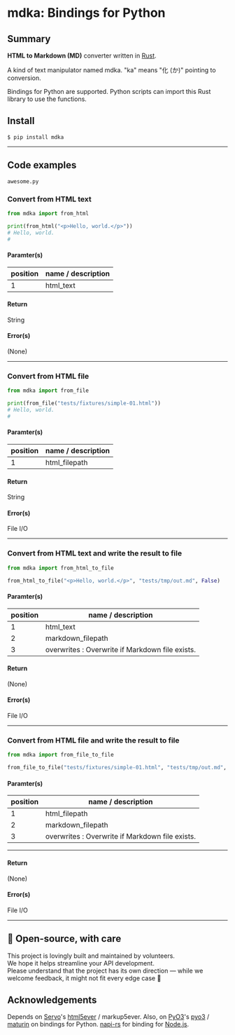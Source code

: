 # mdka: Bindings for Python

## Summary

**HTML to Markdown (MD)** converter written in [Rust](https://www.rust-lang.org/).

A kind of text manipulator named mdka. "ka" means "化 (か)" pointing to conversion.    

Bindings for Python are supported. Python scripts can import this Rust library to use the functions.

## Install

```console
$ pip install mdka
```

---

## Code examples

`awesome.py`

### Convert from HTML text

```python
from mdka import from_html

print(from_html("<p>Hello, world.</p>"))
# Hello, world.
# 
```

#### Paramter(s)

| position | name / description |
| --- | --- |
| 1 | html_text |

#### Return

String

#### Error(s)

(None)

---

### Convert from HTML file

```python
from mdka import from_file

print(from_file("tests/fixtures/simple-01.html"))
# Hello, world.
# 
```

#### Paramter(s)

| position | name / description |
| --- | --- |
| 1 | html_filepath |

#### Return

String

#### Error(s)

File I/O

---

### Convert from HTML text and write the result to file

```python
from mdka import from_html_to_file

from_html_to_file("<p>Hello, world.</p>", "tests/tmp/out.md", False)
```

#### Paramter(s)

| position | name / description |
| --- | --- |
| 1 | html_text |
| 2 | markdown_filepath |
| 3 | overwrites : Overwrite if Markdown file exists. |

#### Return

(None)

#### Error(s)

File I/O

---

### Convert from HTML file and write the result to file

```python
from mdka import from_file_to_file

from_file_to_file("tests/fixtures/simple-01.html", "tests/tmp/out.md", False)
```

#### Paramter(s)

| position | name / description |
| --- | --- |
| 1 | html_filepath |
| 2 | markdown_filepath |
| 3 | overwrites : Overwrite if Markdown file exists. |

---

#### Return

(None)

#### Error(s)

File I/O

---

## 🤝 Open-source, with care

This project is lovingly built and maintained by volunteers.  
We hope it helps streamline your API development.  
Please understand that the project has its own direction — while we welcome feedback, it might not fit every edge case 🌱

## Acknowledgements

Depends on [Servo](https://servo.org/)'s [html5ever](https://github.com/servo/html5ever) / markup5ever.
Also, on [PyO3](https://github.com/PyO3)'s [pyo3](https://github.com/PyO3/pyo3) / [maturin](https://github.com/PyO3/maturin) on bindings for Python. [napi-rs](https://github.com/napi-rs/napi-rs) for binding for [Node.js](https://nodejs.org/).
